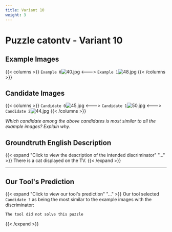```yaml
---
title: Variant 10
weight: 3
---
```


# Puzzle catontv - Variant 10

## Example Images
{{< columns >}}
`Example 0`![40.jpg](/natscene_data/images/40.jpg)
<--->
`Example 1`![48.jpg](/natscene_data/images/48.jpg)
{{< /columns >}}

## Candidate Images
{{< columns >}}
`Candidate 0`![45.jpg](/natscene_data/images/45.jpg)
<--->
`Candidate 1`![50.jpg](/natscene_data/images/50.jpg)
<--->
`Candidate 2`![44.jpg](/natscene_data/images/44.jpg)
{{< /columns >}}

*Which candidate among the above candidates is most similar to all the example images? Explain why.*

## Groundtruth English Description

{{< expand "Click to view the description of the intended discriminator" "..." >}}
There is a cat displayed on the TV.
{{< /expand >}}

---



## Our Tool's Prediction

{{< expand "Click to view our tool's prediction" "..." >}}
Our tool selected `Candidate ?` as being the most similar to the example images with the discriminator:
```plaintext
The tool did not solve this puzzle
```
{{< /expand >}}
